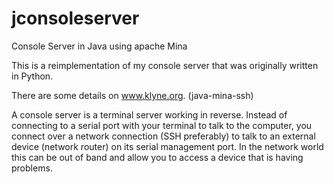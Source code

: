 jconsoleserver
==============

Console Server in Java using apache Mina

This is a reimplementation of my console server that was originally written in Python. 

There are some details on www.klyne.org. (java-mina-ssh)

A console server is a terminal server working in reverse. Instead of connecting to a serial 
port with your terminal to talk to the computer, you connect over a network connection 
(SSH preferably) to talk to an external device (network router) on its serial management 
port. In the network world this can be out of band and allow you to access a device 
that is having problems.

